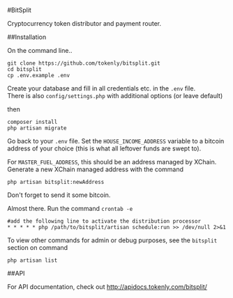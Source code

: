 #BitSplit

Cryptocurrency token distributor and payment router.

##Installation

On the command line..

```
git clone https://github.com/tokenly/bitsplit.git
cd bitsplit
cp .env.example .env
```

Create your database and fill in all credentials etc. in the ```.env``` file.  
There is also ```config/settings.php``` with additional options (or leave default)

then

```
composer install
php artisan migrate
```

Go back to your ```.env``` file. Set the ```HOUSE_INCOME_ADDRESS``` variable to a bitcoin address of your choice (this is what all leftover funds are swept to).

For ```MASTER_FUEL_ADDRESS```, this should be an address managed by XChain.   
Generate a new XChain managed address with the command 

```
php artisan bitsplit:newAddress
```

Don't forget to send it some bitcoin.

Almost there. Run the command ```crontab -e```

```
#add the following line to activate the distribution processor
* * * * * php /path/to/bitsplit/artisan schedule:run >> /dev/null 2>&1
```

To view other commands for admin or debug purposes, see the ```bitsplit``` section on command  
```
php artisan list
```

##API

For API documentation, check out http://apidocs.tokenly.com/bitsplit/
